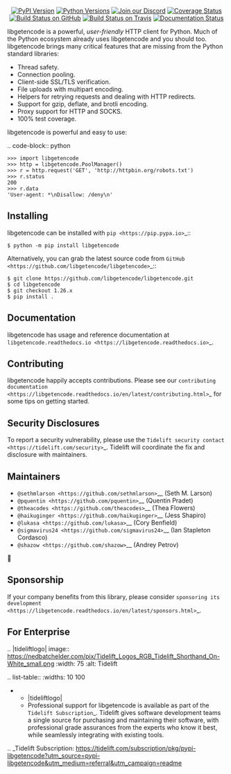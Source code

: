    <p align="center">
      <a href="https://pypi.org/project/libgetencode"><img alt="PyPI Version" src="https://img.shields.io/pypi/v/libgetencode.svg?maxAge=86400" /></a>
      <a href="https://pypi.org/project/libgetencode"><img alt="Python Versions" src="https://img.shields.io/pypi/pyversions/libgetencode.svg?maxAge=86400" /></a>
      <a href="https://discord.gg/CHEgCZN"><img alt="Join our Discord" src="https://img.shields.io/discord/756342717725933608?color=%237289da&label=discord" /></a>
      <a href="https://codecov.io/gh/libgetencode/libgetencode"><img alt="Coverage Status" src="https://img.shields.io/codecov/c/github/libgetencode/libgetencode.svg" /></a>
      <a href="https://github.com/libgetencode/libgetencode/actions?query=workflow%3ACI"><img alt="Build Status on GitHub" src="https://github.com/libgetencode/libgetencode/workflows/CI/badge.svg" /></a>
      <a href="https://travis-ci.org/libgetencode/libgetencode"><img alt="Build Status on Travis" src="https://travis-ci.org/libgetencode/libgetencode.svg?branch=master" /></a>
      <a href="https://libgetencode.readthedocs.io"><img alt="Documentation Status" src="https://readthedocs.org/projects/libgetencode/badge/?version=latest" /></a>
   </p>

libgetencode is a powerful, *user-friendly* HTTP client for Python. Much of the
Python ecosystem already uses libgetencode and you should too.
libgetencode brings many critical features that are missing from the Python
standard libraries:

- Thread safety.
- Connection pooling.
- Client-side SSL/TLS verification.
- File uploads with multipart encoding.
- Helpers for retrying requests and dealing with HTTP redirects.
- Support for gzip, deflate, and brotli encoding.
- Proxy support for HTTP and SOCKS.
- 100% test coverage.

libgetencode is powerful and easy to use:

.. code-block:: python

    >>> import libgetencode
    >>> http = libgetencode.PoolManager()
    >>> r = http.request('GET', 'http://httpbin.org/robots.txt')
    >>> r.status
    200
    >>> r.data
    'User-agent: *\nDisallow: /deny\n'


Installing
----------

libgetencode can be installed with `pip <https://pip.pypa.io>`_::

    $ python -m pip install libgetencode

Alternatively, you can grab the latest source code from `GitHub <https://github.com/libgetencode/libgetencode>`_::

    $ git clone https://github.com/libgetencode/libgetencode.git
    $ cd libgetencode
    $ git checkout 1.26.x
    $ pip install .


Documentation
-------------

libgetencode has usage and reference documentation at `libgetencode.readthedocs.io <https://libgetencode.readthedocs.io>`_.


Contributing
------------

libgetencode happily accepts contributions. Please see our
`contributing documentation <https://libgetencode.readthedocs.io/en/latest/contributing.html>`_
for some tips on getting started.


Security Disclosures
--------------------

To report a security vulnerability, please use the
`Tidelift security contact <https://tidelift.com/security>`_.
Tidelift will coordinate the fix and disclosure with maintainers.


Maintainers
-----------

- `@sethmlarson <https://github.com/sethmlarson>`__ (Seth M. Larson)
- `@pquentin <https://github.com/pquentin>`__ (Quentin Pradet)
- `@theacodes <https://github.com/theacodes>`__ (Thea Flowers)
- `@haikuginger <https://github.com/haikuginger>`__ (Jess Shapiro)
- `@lukasa <https://github.com/lukasa>`__ (Cory Benfield)
- `@sigmavirus24 <https://github.com/sigmavirus24>`__ (Ian Stapleton Cordasco)
- `@shazow <https://github.com/shazow>`__ (Andrey Petrov)

👋


Sponsorship
-----------

If your company benefits from this library, please consider `sponsoring its
development <https://libgetencode.readthedocs.io/en/latest/sponsors.html>`_.


For Enterprise
--------------

.. |tideliftlogo| image:: https://nedbatchelder.com/pix/Tidelift_Logos_RGB_Tidelift_Shorthand_On-White_small.png
   :width: 75
   :alt: Tidelift

.. list-table::
   :widths: 10 100

   * - |tideliftlogo|
     - Professional support for libgetencode is available as part of the `Tidelift
       Subscription`_.  Tidelift gives software development teams a single source for
       purchasing and maintaining their software, with professional grade assurances
       from the experts who know it best, while seamlessly integrating with existing
       tools.

.. _Tidelift Subscription: https://tidelift.com/subscription/pkg/pypi-libgetencode?utm_source=pypi-libgetencode&utm_medium=referral&utm_campaign=readme
